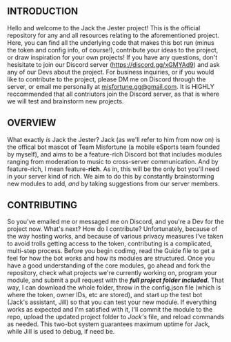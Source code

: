 INTRODUCTION
------------
Hello and welcome to the Jack the Jester project! This is the official repository for any and all resources
relating to the aforementioned project. Here, you can find all the underlying code that makes this bot run (minus the token
and config info, of course!), contribute your ideas to the project, or draw inspiration for your own projects! If you have
any questions, don't hesisitate to join our Discord server (https://discord.gg/xGMYAd9) and ask any of our Devs about the project. For business inquiries, or if you would like to contribute to the project, please DM me on Discord through the server, or email me personally at misfortune.gg@gmail.com. It is HIGHLY reccommended that all contriutors join the Discord server, as that is where we will test and brainstorm new projects.

OVERVIEW
--------
What exactly *is* Jack the Jester? Jack (as we'll refer to him from now on) is the offical bot mascot of Team Misfortune (a mobile eSports team founded by myself), and aims to be a feature-rich Discord bot that includes modules ranging from moderation to music to cross-server communication. And by feature-rich, I mean feature-**rich**. As in, this will be the only bot you'll need in your server kind of rich. We aim to do this by constantly brainstorming new modules to add, *and* by taking suggestions from our server members.

CONTRIBUTING
------------
So you've emailed me or messaged me on Discord, and you're a Dev for the project now. What's next? How do I contribute? Unfortunately, because of the way hosting works, and because of various privacy measures I've taken to avoid trolls getting access to the token, contributing is a complicated, multi-step process. Before you begin codimg, read the Guide file to get a feel for how the bot works and how its modules are structured. Once you have a good understanding of the core modules, go ahead and fork the repository, check what projects we're currently working on, program your module, and submit a pull request with the ***full project folder included.*** That way, I can download the whole folder, throw in the config.json file (which is where the token, owner IDs, etc are stored), and start up the test bot (Jack's assistant, Jill) so that you can test your new module. If everything works as expected and I'm satisfied with it, I'll commit the module to the repo, upload the updated project folder to *Jack's* file, and reload commands as needed. This two-bot system guarantees maximum uptime for Jack, while Jill is used to debug, if need be.
